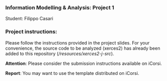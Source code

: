 ### Information Modelling & Analysis: Project 1

Student: Filippo Casari


### Project instructions:
Please follow the instructions provided in the project slides.
For your convenience, the source code to be analyzed (xerces2)
 has already been added to this repository (*/resources/xerces2-j-src*).

**Attention**: Please consider the submission instructions available on iCorsi.

**Report**: You may want to use the template distributed on iCorsi.
